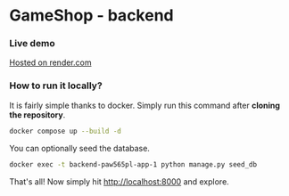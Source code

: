 # GameShop - backend

### Live demo

[Hosted on render.com](https://game-shop-backend.onrender.com/api/games/)

### How to run it locally?

It is fairly simple thanks to docker. Simply run this command after **cloning the repository**.

```bash
docker compose up --build -d
```

You can optionally seed the database.

```bash
docker exec -t backend-paw565pl-app-1 python manage.py seed_db
```

That's all! Now simply hit [http://localhost:8000](http://localhost:8000) and explore.
